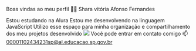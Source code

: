 Boas vindas ao meu perfil 💙💙
 Shara vitória Afonso Fernandes 
 
Estou estudando na Alura
Estou me desenvolvendo na linguagem JavaScript
Utilizo esse espaço para minha organização e compartilhamento dos meu projetos desenvolvido
![](link)
Você pode entrar em contato comigo 📫
00001102434231sp@al.educacao.sp.gov.br 
